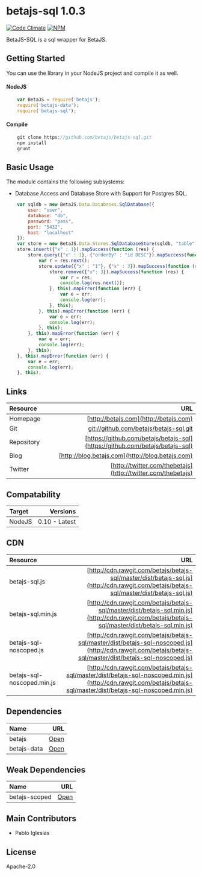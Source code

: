 # betajs-sql 1.0.3
[![Code Climate](https://codeclimate.com/github/betajs/betajs-sql/badges/gpa.svg)](https://codeclimate.com/github/betajs/betajs-sql)
[![NPM](https://img.shields.io/npm/v/betajs-sql.svg?style=flat)](https://www.npmjs.com/package/betajs-sql)


BetaJS-SQL is a sql wrapper for BetaJS.



## Getting Started


You can use the library in your NodeJS project and compile it as well.

#### NodeJS

```javascript
	var BetaJS = require('betajs');
	require('betajs-data');
	require('betajs-sql');
```


#### Compile

```javascript
	git clone https://github.com/betajs/betajs-sql.git
	npm install
	grunt
```



## Basic Usage


The module contains the following subsystems:
- Database Access and Database Store with Support for Postgres SQL.


```javascript
	var sqldb = new BetaJS.Data.Databases.SqlDatabase({
    	user: "user",
    	database: "db",
    	password: "pass",
    	port: "5432",
    	host: "localhost"
    });
    var store = new BetaJS.Data.Stores.SqlDatabaseStore(sqldb, "table");
    store.insert({"x" : 1}).mapSuccess(function (res) {
    	store.query({"x" : 1}, {"orderBy" : "id DESC"}).mapSuccess(function (res) {
    		var r = res.next();
    		store.update({"x" : "1"}, {"x" : 3}).mapSuccess(function (res) {
    			store.remove({"x": 3}).mapSuccess(function (res) {
    				var r = res;
    				console.log(res.next());
    			}, this).mapError(function (err) {
    				var e = err;
    				console.log(err);
    			}, this);
    		}, this).mapError(function (err) {
    			var e = err;
    			console.log(err);
    		}, this);
    	}, this).mapError(function (err) {
    		var e = err;
    		console.log(err);
    	}, this);
    }, this).mapError(function (err) {
    	var e = err;
    	console.log(err);
    }, this);
```



## Links
| Resource   | URL |
| :--------- | --: |
| Homepage   | [http://betajs.com](http://betajs.com) |
| Git        | [git://github.com/betajs/betajs-sql.git](git://github.com/betajs/betajs-sql.git) |
| Repository | [https://github.com/betajs/betajs-sql](https://github.com/betajs/betajs-sql) |
| Blog       | [http://blog.betajs.com](http://blog.betajs.com) | 
| Twitter    | [http://twitter.com/thebetajs](http://twitter.com/thebetajs) | 
 



## Compatability
| Target | Versions |
| :----- | -------: |
| NodeJS | 0.10 - Latest |


## CDN
| Resource | URL |
| :----- | -------: |
| betajs-sql.js | [http://cdn.rawgit.com/betajs/betajs-sql/master/dist/betajs-sql.js](http://cdn.rawgit.com/betajs/betajs-sql/master/dist/betajs-sql.js) |
| betajs-sql.min.js | [http://cdn.rawgit.com/betajs/betajs-sql/master/dist/betajs-sql.min.js](http://cdn.rawgit.com/betajs/betajs-sql/master/dist/betajs-sql.min.js) |
| betajs-sql-noscoped.js | [http://cdn.rawgit.com/betajs/betajs-sql/master/dist/betajs-sql-noscoped.js](http://cdn.rawgit.com/betajs/betajs-sql/master/dist/betajs-sql-noscoped.js) |
| betajs-sql-noscoped.min.js | [http://cdn.rawgit.com/betajs/betajs-sql/master/dist/betajs-sql-noscoped.min.js](http://cdn.rawgit.com/betajs/betajs-sql/master/dist/betajs-sql-noscoped.min.js) |



## Dependencies
| Name | URL |
| :----- | -------: |
| betajs | [Open](https://github.com/betajs/betajs) |
| betajs-data | [Open](https://github.com/betajs/betajs-data) |


## Weak Dependencies
| Name | URL |
| :----- | -------: |
| betajs-scoped | [Open](https://github.com/betajs/betajs-scoped) |


## Main Contributors

- Pablo Iglesias

## License

Apache-2.0







